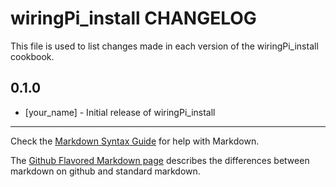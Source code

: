 wiringPi_install CHANGELOG
==========================

This file is used to list changes made in each version of the wiringPi_install cookbook.

0.1.0
-----
- [your_name] - Initial release of wiringPi_install

- - -
Check the [Markdown Syntax Guide](http://daringfireball.net/projects/markdown/syntax) for help with Markdown.

The [Github Flavored Markdown page](http://github.github.com/github-flavored-markdown/) describes the differences between markdown on github and standard markdown.
